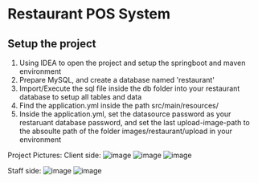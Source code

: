 # Restaurant POS System

## Setup the project

1. Using IDEA to open the project and setup the springboot and maven environment
2. Prepare MySQL, and create a database named 'restaurant'
3. Import/Execute the sql file inside the db folder into your restaurant database to setup all tables and data
4. Find the application.yml inside the path src/main/resources/
5. Inside the application.yml, set the datasource password as your restaruant database password, and set the last upload-image-path to the absoulte path of the folder images/restaurant/upload in your environment

Project Pictures:
Client side:
![image](https://user-images.githubusercontent.com/40237973/225610521-bc258cd5-114c-4628-9f9a-898de1cea3b6.png)
![image](https://user-images.githubusercontent.com/40237973/225610737-9841d10b-ca4b-460b-9ed7-6fc3da198c64.png)
![image](https://user-images.githubusercontent.com/40237973/225610805-904a3df6-a59b-476c-b206-5e4189596071.png)

Staff side:
![image](https://user-images.githubusercontent.com/40237973/225609367-750490f0-3051-40ac-8ced-99cab3a558e2.png)
![image](https://user-images.githubusercontent.com/40237973/225609922-d8d612bb-dde3-4d5e-92de-01fd4be225de.png)

